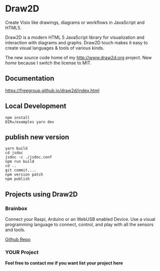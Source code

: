 # Draw2D
Create Visio like drawings, diagrams or workflows in JavaScript and HTML5.

Draw2D is a modern HTML 5 JavaScript library for visualization and interaction with 
diagrams and graphs. Draw2D touch makes it easy to create visual languages & tools of various 
kinds.

The new source code home of my http://www.draw2d.org project. New *home* because I switch the license to MIT.


## Documentation

https://freegroup.github.io/draw2d/index.html

## Local Development
``` 
npm install
DIR=/examples yarn dev
```

## publish new version
``` 
yarn build
cd jsdoc
jsdoc -c ./jsdoc.conf
npm run build
cd ..
git commit....
npm version patch
npm publish
```

## Projects using Draw2D

### Brainbox
Connect your Raspi, Arduino or an WebUSB enabled Device. Use a visual programming language to connect, control, 
and play with all the sensors and tools.

[Github Repo](https://freegroup.github.io/brainbox/)

### YOUR Project
**Feel free to contact me if you want list your project here**
